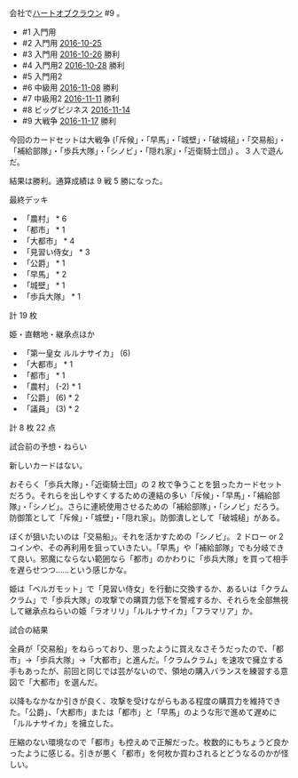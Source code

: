 会社で[ハートオブクラウン](http://hatokura.flipflops.jp) #9 。

- #1 入門用
- #2 入門用 [2016-10-25][]
- #3 入門用 [2016-10-26][] 勝利
- #4 入門用2 [2016-10-28][] 勝利
- #5 入門用2
- #6 中級用 [2016-11-08][] 勝利
- #7 中級用2 [2016-11-11][] 勝利
- #8 ビッグビジネス [2016-11-14][]
- #9 大戦争 [2016-11-17][] 勝利

今回のカードセットは大戦争 (「斥候」・「早馬」・「城壁」・「破城槌」・「交易船」・「補給部隊」・「歩兵大隊」・「シノビ」・「隠れ家」・「近衛騎士団」) 。 3 人で遊んだ。

結果は勝利。通算成績は 9 戦 5 勝になった。

最終デッキ

- 「農村」 * 6
- 「都市」 * 1
- 「大都市」 * 4
- 「見習い侍女」 * 3
- 「公爵」 * 1
- 「早馬」 * 2
- 「城壁」 * 1
- 「歩兵大隊」 * 1

計 19 枚

姫・直轄地・継承点ほか

- 「第一皇女 ルルナサイカ」 (6)
- 「大都市」 * 1
- 「都市」 * 1
- 「農村」 (-2) * 1
- 「公爵」 (6) * 2
- 「議員」 (3) * 2

計 8 枚 22 点

試合前の予想・ねらい

新しいカードはない。

おそらく「歩兵大隊」・「近衛騎士団」の 2 枚で争うことを狙ったカードセットだろう。それらを出しやすくするための連結の多い「斥候」・「早馬」・「補給部隊」・「シノビ」。さらに連続使用させるための「補給部隊」・「シノビ」だろう。防御策として「斥候」・「城壁」・「隠れ家」。防御潰しとして「破城槌」がある。

ぼくが狙いたいのは「交易船」。それを活かすための「シノビ」。 2 ドロー or 2 コインや、その再利用を狙っていきたい。「早馬」や「補給部隊」でも分岐できて良い。邪魔にならない範囲なら「都市」のかわりに「歩兵大隊」を買って相手を遅らせつつ……という感じかな。

姫は「ベルガモット」で「見習い侍女」を行動に交換するか、あるいは「クラムクラム」で「歩兵大隊」の攻撃での購買力低下を警戒するか、それらを全部無視して継承点ねらいの姫「ラオリリ」「ルルナサイカ」「フラマリア」か。

試合の結果

全員が「交易船」をねらっており、思ったように買えなさそうだったので、「都市」→「歩兵大隊」→「大都市」と進んだ。「クラムクラム」を速攻で擁立する手もあったが、前回と同じでは芸がないので、領地の購入バランスを練習する意図で「大都市」を選んだ。

以降もなかなか引きが良く、攻撃を受けながらもある程度の購買力を維持できた。「公爵」、「大都市」または「都市」と「早馬」のような形で進めて遅めに「ルルナサイカ」を擁立した。

圧縮のない環境なので「都市」も控えめで正解だった。枚数的にもちょうど良かったように感じる。引きが悪く「都市」を何枚か買わされるとどうなるのかが怪しい。

[2016-10-25]: https://blog.bouzuya.net/2016/10/25/
[2016-10-26]: https://blog.bouzuya.net/2016/10/26/
[2016-10-28]: https://blog.bouzuya.net/2016/10/28/
[2016-11-08]: https://blog.bouzuya.net/2016/11/08/
[2016-11-11]: https://blog.bouzuya.net/2016/11/11/
[2016-11-14]: https://blog.bouzuya.net/2016/11/14/
[2016-11-17]: https://blog.bouzuya.net/2016/11/17/
